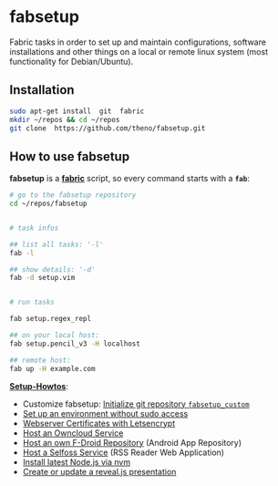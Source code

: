 # fabsetup

Fabric tasks in order to set up and maintain configurations, software
installations and other things on a local or remote linux system
(most functionality for Debian/Ubuntu).

## Installation

  ```sh
  sudo apt-get install  git  fabric
  mkdir ~/repos && cd ~/repos
  git clone  https://github.com/theno/fabsetup.git
  ```

## How to use fabsetup

__fabsetup__ is a __[fabric](http://www.fabfile.org/ "www.fabfile.org")__
script, so every command starts with a __`fab`__:

  ```sh
  # go to the fabsetup repository
  cd ~/repos/fabsetup


  # task infos

  ## list all tasks: '-l'
  fab -l

  ## show details: '-d'
  fab -d setup.vim


  # run tasks

  fab setup.regex_repl

  ## on your local host:
  fab setup.pencil_v3 -H localhost

  ## remote host:
  fab up -H example.com
  ```

__[Setup-Howtos](./howtos "cookbook")__:

 * Customize fabsetup: [Initialize git repository
   `fabsetup_custom`](./howtos/fabsetup_custom.md)
 * [Set up an environment without sudo access](./howtos/no-sudo.md)
 * [Webserver Certificates with Letsencrypt](./howtos/letsencrypt.md)
 * [Host an Owncloud Service](./howtos/owncloud.md)
 * [Host an own F-Droid Repository](./howtos/f-droid-repo.md) (Android App Repository)
 * [Host a Selfoss Service](./howtos/selfoss.md) (RSS Reader Web Application)
 * [Install latest Node.js via nvm](./howtos/nodejs.md)
 * [Create or update a reveal.js presentation](./howtos/revealjs.md)
